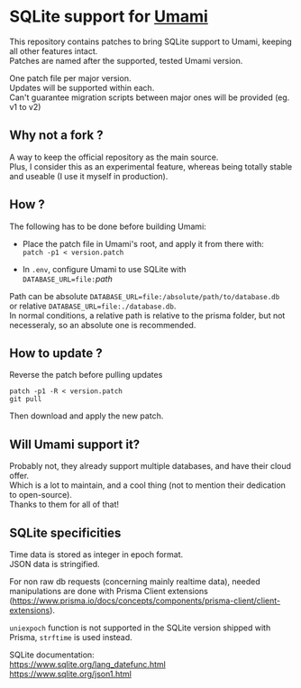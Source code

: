 # SQLite support for [Umami](https://github.com/umami-software/umami)

This repository contains patches to bring SQLite support to Umami, keeping all other features intact.\
Patches are named after the supported, tested Umami version.

One patch file per major version.\
Updates will be supported within each.\
Can't guarantee migration scripts between major ones will be provided (eg. v1 to v2)

## Why not a fork ?
A way to keep the official repository as the main source.\
Plus, I consider this as an experimental feature, whereas being totally stable and useable (I use it myself in production).

## How ?
The following has to be done before building Umami:

- Place the patch file in Umami's root, and apply it from there with:\
`patch -p1 < version.patch`

- In `.env`, configure Umami to use SQLite with\
`DATABASE_URL=file:`*path*

Path can be absolute `DATABASE_URL=file:/absolute/path/to/database.db`\
or relative `DATABASE_URL=file:./database.db`.\
In normal conditions, a relative path is relative to the prisma folder, but not necesseraly, so an absolute one is recommended.

## How to update ?
Reverse the patch before pulling updates
```
patch -p1 -R < version.patch
git pull
```
Then download and apply the new patch.

## Will Umami support it?
Probably not, they already support multiple databases, and have their cloud offer.\
Which is a lot to maintain, and a cool thing (not to mention their dedication to open-source).\
Thanks to them for all of that!

## SQLite specificities
Time data is stored as integer in epoch format.\
JSON data is stringified.

For non raw db requests (concerning mainly realtime data), needed manipulations are done with Prisma Client extensions (https://www.prisma.io/docs/concepts/components/prisma-client/client-extensions).

`uniexpoch` function is not supported in the SQLite version shipped with Prisma, `strftime` is used instead.

SQLite documentation:\
https://www.sqlite.org/lang_datefunc.html \
https://www.sqlite.org/json1.html